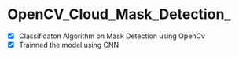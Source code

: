 # OpenCV_Cloud_Mask_Detection_


- [x] Classificaton Algorithm on Mask Detection using OpenCv
- [x] Trainned the model using CNN 
